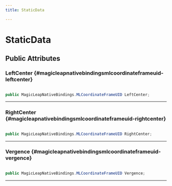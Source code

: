 ```yaml
---
title: StaticData

---
```


# StaticData










## Public Attributes

### LeftCenter {#magicleapnativebindingsmlcoordinateframeuid-leftcenter}

```csharp

public MagicLeapNativeBindings.MLCoordinateFrameUID LeftCenter;

```






-----------

### RightCenter {#magicleapnativebindingsmlcoordinateframeuid-rightcenter}

```csharp

public MagicLeapNativeBindings.MLCoordinateFrameUID RightCenter;

```






-----------

### Vergence {#magicleapnativebindingsmlcoordinateframeuid-vergence}

```csharp

public MagicLeapNativeBindings.MLCoordinateFrameUID Vergence;

```






-----------

